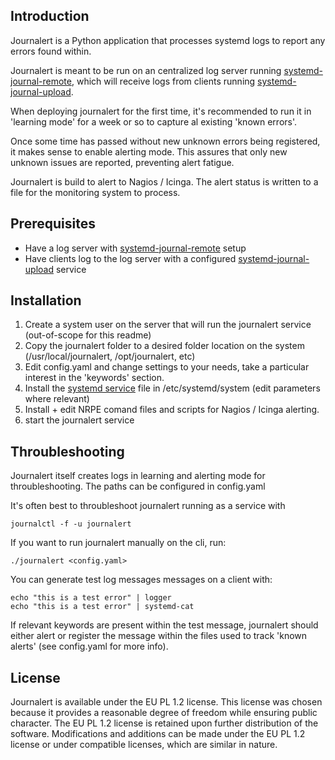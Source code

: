 ## Introduction

Journalert is a Python application that processes systemd logs to report any
errors found within.

Journalert is meant to be run on an centralized log server running
[systemd-journal-remote][remote], which will receive logs from clients running
[systemd-journal-upload][upload].

When deploying journalert for the first time, it's recommended to run it in
'learning mode' for a week or so to capture al existing 'known errors'.

Once some time has passed without new unknown errors being registered, it makes
sense to enable alerting mode. This assures that only new unknown issues are
reported, preventing alert fatigue.

Journalert is build to alert to Nagios / Icinga. The alert status is written to
a file for the monitoring system to process.

## Prerequisites

- Have a log server with [systemd-journal-remote][remote] setup
- Have clients log to the log server with a configured
  [systemd-journal-upload][upload] service

## Installation

1. Create a system user on the server that will run the journalert service
   (out-of-scope for this readme)
2. Copy the journalert folder to a desired folder location on the system
   (/usr/local/journalert, /opt/journalert, etc)
3. Edit config.yaml and change settings to your needs, take a particular
   interest in the 'keywords' section.
4. Install the [systemd service](journalert/systemd/journalert.service)
   file in /etc/systemd/system (edit parameters where relevant)
5. Install + edit NRPE comand files and scripts for Nagios / Icinga alerting.
6. start the journalert service

[remote]:
  https://www.freedesktop.org/software/systemd/man/latest/systemd-journal-remote.html
[upload]:
  https://www.freedesktop.org/software/systemd/man/latest/systemd-journal-upload.html

## Throubleshooting

Journalert itself creates logs in learning and alerting mode for
throubleshooting. The paths can be configured in config.yaml

It's often best to throubleshoot journalert running as a service with

```
journalctl -f -u journalert
```

If you want to run journalert manually on the cli, run:

```
./journalert <config.yaml>
```

You can generate test log messages messages on a client with:

```
echo "this is a test error" | logger
echo "this is a test error" | systemd-cat
```

If relevant keywords are present within the test message, journalert should
either alert or register the message within the files used to track 'known
alerts' (see config.yaml for more info).

## License

Journalert is available under the EU PL 1.2 license. This license was chosen
because it provides a reasonable degree of freedom while ensuring public
character. The EU PL 1.2 license is retained upon further distribution of
the software. Modifications and additions can be made under the EU PL 1.2
license or under compatible licenses, which are similar in nature.
